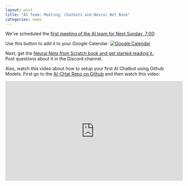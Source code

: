 ```yaml
---
layout: post
title: "AI Team: Meeting, Chatbots and Neural Net Book"
categories: news
---
```


We've scheduled the [first meeting of the AI team for Next Sunday, 7:00](https://calendar.google.com/calendar/event?action=TEMPLATE&tmeid=YnYxdjBpazE5dmFvMzNta2t0bHZnc3M1dXMgY181ZDBhMDBiN2RkMDM5YTQwZmQ0ODE5NzJkYzQyZDkxNzg1NGFlZjBhMWYyYTliOTcyMTgxYTI4YjBiMzVkZWM0QGc&tmsrc=c_5d0a00b7dd039a40fd481972dc42d917854aef0a1f2a9b972181a28b0b35dec4%40group.calendar.google.com): 


Use this button to add it to your Google Calendar: <a target="_blank" href="https://calendar.google.com/calendar/event?action=TEMPLATE&amp;tmeid=YnYxdjBpazE5dmFvMzNta2t0bHZnc3M1dXMgY181ZDBhMDBiN2RkMDM5YTQwZmQ0ODE5NzJkYzQyZDkxNzg1NGFlZjBhMWYyYTliOTcyMTgxYTI4YjBiMzVkZWM0QGc&amp;tmsrc=c_5d0a00b7dd039a40fd481972dc42d917854aef0a1f2a9b972181a28b0b35dec4%40group.calendar.google.com"><img border="0" src="https://calendar.google.com/calendar/images/ext/gc_button1_en.gif" alt="Google Calendar"></a>


Next, get the [Neural Nets from Scratch book and get started reading it.](https://nnfs.io/). Post questions about it in the Discord channel.

Also, watch this video about how to setup your first AI Chatbot using Github Models. First go to the 
[AI-CHat Repo on Github](https://github.com/league-curriculum/AI-Chat) and then watch this video:

<iframe width="560" height="315" src="https://www.youtube.com/embed/ABfqiLP1690?si=52XsQNxzfcsWgcoG" title="YouTube video player" frameborder="0" allow="accelerometer; autoplay; clipboard-write; encrypted-media; gyroscope; picture-in-picture; web-share" referrerpolicy="strict-origin-when-cross-origin" allowfullscreen></iframe>


